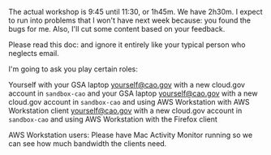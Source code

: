 

The actual workshop is 9:45 until 11:30, or 1h45m. We have 2h30m. I expect to run into problems that I won't have next week because: you found the bugs for me.  Also, I'll cut some content based on your feedback.

Please read this doc: and ignore it entirely like your typical person who neglects email.

I'm going to ask you play certain roles:

Yourself with your GSA laptop
yourself@cao.gov with a new cloud.gov account in `sandbox-cao` and your GSA laptop
yourself@cao.gov with a new cloud.gov account in `sandbox-cao` and using AWS Workstation with AWS Workstation client
yourself@cao.gov with a new cloud.gov account in `sandbox-cao` and using AWS Workstation with the Firefox client

AWS Workstation users: Please have Mac Activity Monitor running so we can see how much bandwidth the clients need.



